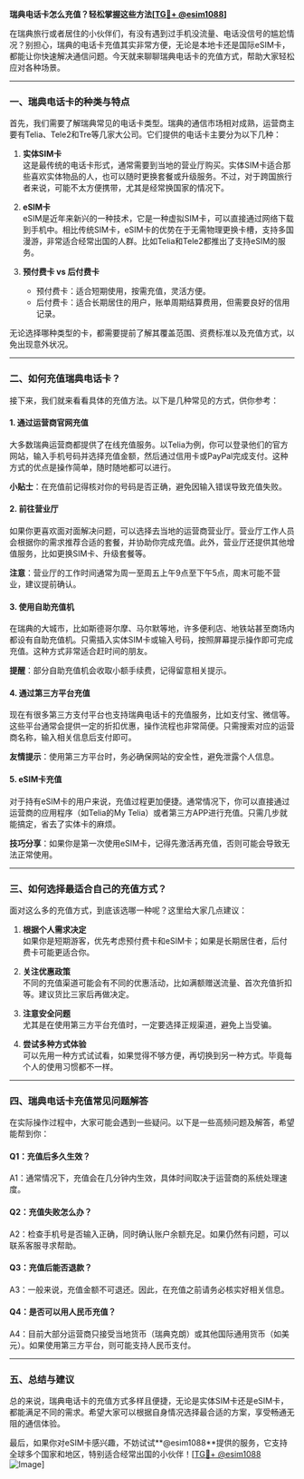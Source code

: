 **瑞典电话卡怎么充值？轻松掌握这些方法[[TG💪+ @esim1088](https://t.me/s/esim1088)]**

在瑞典旅行或者居住的小伙伴们，有没有遇到过手机没流量、电话没信号的尴尬情况？别担心，瑞典的电话卡充值其实非常方便，无论是本地卡还是国际eSIM卡，都能让你快速解决通信问题。今天就来聊聊瑞典电话卡的充值方式，帮助大家轻松应对各种场景。

---

### 一、瑞典电话卡的种类与特点

首先，我们需要了解瑞典常见的电话卡类型。瑞典的通信市场相对成熟，运营商主要有Telia、Tele2和Tre等几家大公司。它们提供的电话卡主要分为以下几种：

1. **实体SIM卡**  
   这是最传统的电话卡形式，通常需要到当地的营业厅购买。实体SIM卡适合那些喜欢实体物品的人，也可以随时更换套餐或升级服务。不过，对于跨国旅行者来说，可能不太方便携带，尤其是经常换国家的情况下。

2. **eSIM卡**  
   eSIM是近年来新兴的一种技术，它是一种虚拟SIM卡，可以直接通过网络下载到手机中。相比传统SIM卡，eSIM卡的优势在于无需物理更换卡槽，支持多国漫游，非常适合经常出国的人群。比如Telia和Tele2都推出了支持eSIM的服务。

3. **预付费卡 vs 后付费卡**  
   - 预付费卡：适合短期使用，按需充值，灵活方便。  
   - 后付费卡：适合长期居住的用户，账单周期结算费用，但需要良好的信用记录。

无论选择哪种类型的卡，都需要提前了解其覆盖范围、资费标准以及充值方式，以免出现意外状况。

---

### 二、如何充值瑞典电话卡？

接下来，我们就来看看具体的充值方法。以下是几种常见的方式，供你参考：

#### 1. **通过运营商官网充值**
   大多数瑞典运营商都提供了在线充值服务。以Telia为例，你可以登录他们的官方网站，输入手机号码并选择充值金额，然后通过信用卡或PayPal完成支付。这种方式的优点是操作简单，随时随地都可以进行。

   **小贴士**：在充值前记得核对你的号码是否正确，避免因输入错误导致充值失败。

#### 2. **前往营业厅**
   如果你更喜欢面对面解决问题，可以选择去当地的运营商营业厅。营业厅工作人员会根据你的需求推荐合适的套餐，并协助你完成充值。此外，营业厅还提供其他增值服务，比如更换SIM卡、升级套餐等。

   **注意**：营业厅的工作时间通常为周一至周五上午9点至下午5点，周末可能不营业，建议提前确认。

#### 3. **使用自助充值机**
   在瑞典的大城市，比如斯德哥尔摩、马尔默等地，许多便利店、地铁站甚至商场内都设有自助充值机。只需插入实体SIM卡或输入号码，按照屏幕提示操作即可完成充值。这种方式非常适合赶时间的朋友。

   **提醒**：部分自助充值机会收取小额手续费，记得留意相关提示。

#### 4. **通过第三方平台充值**
   现在有很多第三方支付平台也支持瑞典电话卡的充值服务，比如支付宝、微信等。这些平台通常会提供一定的折扣优惠，操作流程也非常简便。只需搜索对应的运营商名称，输入相关信息后支付即可。

   **友情提示**：使用第三方平台时，务必确保网站的安全性，避免泄露个人信息。

#### 5. **eSIM卡充值**
   对于持有eSIM卡的用户来说，充值过程更加便捷。通常情况下，你可以直接通过运营商的应用程序（如Telia的My Telia）或者第三方APP进行充值。只需几步就能搞定，省去了实体卡的麻烦。

   **技巧分享**：如果你是第一次使用eSIM卡，记得先激活再充值，否则可能会导致无法正常使用。

---

### 三、如何选择最适合自己的充值方式？

面对这么多的充值方式，到底该选哪一种呢？这里给大家几点建议：

1. **根据个人需求决定**  
   如果你是短期游客，优先考虑预付费卡和eSIM卡；如果是长期居住者，后付费卡可能更适合你。

2. **关注优惠政策**  
   不同的充值渠道可能会有不同的优惠活动，比如满额赠送流量、首次充值折扣等。建议货比三家后再做决定。

3. **注意安全问题**  
   尤其是在使用第三方平台充值时，一定要选择正规渠道，避免上当受骗。

4. **尝试多种方式体验**  
   可以先用一种方式试试看，如果觉得不够方便，再切换到另一种方式。毕竟每个人的使用习惯都不一样。

---

### 四、瑞典电话卡充值常见问题解答

在实际操作过程中，大家可能会遇到一些疑问。以下是一些高频问题及解答，希望能帮到你：

#### Q1：充值后多久生效？
A1：通常情况下，充值会在几分钟内生效，具体时间取决于运营商的系统处理速度。

#### Q2：充值失败怎么办？
A2：检查手机号是否输入正确，同时确认账户余额充足。如果仍然有问题，可以联系客服寻求帮助。

#### Q3：充值后能否退款？
A3：一般来说，充值金额不可退还。因此，在充值之前请务必核实好相关信息。

#### Q4：是否可以用人民币充值？
A4：目前大部分运营商只接受当地货币（瑞典克朗）或其他国际通用货币（如美元）。如果使用第三方平台，则可能支持人民币支付。

---

### 五、总结与建议

总的来说，瑞典电话卡的充值方式多样且便捷，无论是实体SIM卡还是eSIM卡，都能满足不同的需求。希望大家可以根据自身情况选择最合适的方案，享受畅通无阻的通信体验。

最后，如果你对eSIM卡感兴趣，不妨试试**@esim1088**提供的服务，它支持全球多个国家和地区，特别适合经常出国的小伙伴！[[TG💪+ @esim1088](https://t.me/s/esim1088) ![Image](https://i.postimg.cc/4NQfJmqS/Snipaste-2025-05-13-00-14-12.png)]